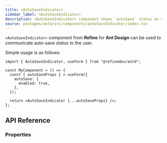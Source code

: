 ```yaml
---
title: <AutoSaveIndicator>
sidebar_label: <AutoSaveIndicator>
description: <AutoSaveIndicator> component shows `autoSave` status on edit actions.
source: packages/antd/src/components/autoSaveIndicator/index.tsx
---
```


`<AutoSaveIndicator>` component from **Refine** for **Ant Design** can be used to communicate auto-save status to the user.

Simple usage is as follows:

```tsx
import { AutoSaveIndicator, useForm } from "@refinedev/antd";

const MyComponent = () => {
  const { autoSaveProps } = useForm({
    autoSave: {
      enabled: true,
    },
  });

  return <AutoSaveIndicator {...autoSaveProps} />;
};
```

## API Reference

### Properties

<PropsTable module="@refinedev/antd/AutoSaveIndicator" />
